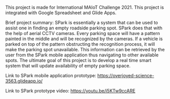 This project is made for International MAIoT Challenge 2021.
This project is integrated with Google Spreadsheet and Glide Apps.

Brief project summary:
SPark is essentially a system that can be used to assist one in finding an empty roadside parking spot. SPark does that with the help of aerial CCTV cameras. Every parking space will have a pattern painted in the middle and will be recognized by the cameras. If a vehicle is parked on top of the pattern obstructing the recognition process, it will make the parking spot unavailable. This information can be retrieved by the user from the SPark mobile application thus navigating to other available spots. The ultimate goal of this project is to develop a real time smart system that will update availability of empty parking space.

Link to SPark mobile application prototype:
https://overjoyed-science-3563.glideapp.io/

Link to SPark prototype video:
https://youtu.be/i5KTw9ccARE
